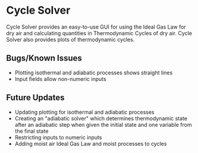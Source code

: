 # Cycle Solver

Cycle Solver provides an easy-to-use GUI for using the Ideal Gas Law for dry air and calculating quantities in Thermodynamic Cycles of dry air. Cycle Solver also provides plots of thermodynamic cycles.

## Bugs/Known Issues
* Plotting isothermal and adiabatic processes shows straight lines
* Input fields allow non-numeric inputs

## Future Updates
* Updating plotting for isothermal and adiabatic processes
* Creating an "adiabatic solver" which determines thermodynamic state after an adiabatic step when given the initial state and one variable from the final state
* Restricting inputs to numeric inputs
* Adding moist air Ideal Gas Law and moist processes to cycles
